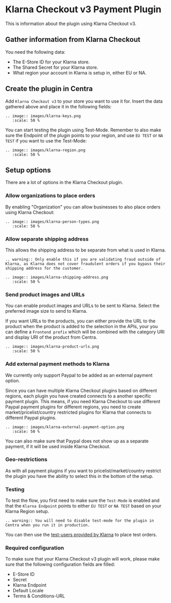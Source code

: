 # Klarna Checkout v3 Payment Plugin

This is information about the plugin using Klarna Checkout v3.

## Gather information from Klarna Checkout

You need the following data:

* The E-Store ID for your Klarna store.
* The Shared Secret for your Klarna store.
* What region your account in Klarna is setup in, either EU or NA.

## Create the plugin in Centra

Add `Klarna Checkout v3` to your store you want to use it for. Insert the data gathered above and place it in the following fields:

```eval_rst
.. image:: images/klarna-keys.png
   :scale: 50 %
```

You can start testing the plugin using Test-Mode. Remember to also make sure the Endpoint of the plugin points to your region, and use `EU TEST` or `NA TEST` if you want to use the Test-Mode:

```eval_rst
.. image:: images/klarna-region.png
   :scale: 50 %
```

## Setup options

There are a lot of options in the Klarna Checkout plugin.

### Allow organizations to place orders

By enabling "Organization" you can allow businesses to also place orders using Klarna Checkout: 

```eval_rst
.. image:: images/klarna-person-types.png
   :scale: 50 %
```

### Allow separate shipping address

This allows the shipping address to be separate from what is used in Klarna.

```eval_rst
.. warning:: Only enable this if you are validating fraud outside of Klarna, as Klarna does not cover fraudulent orders if you bypass their shipping address for the customer.
```

```eval_rst
.. image:: images/klarna-shipping-address.png
   :scale: 50 %
```

### Send product images and URLs

You can enable product images and URLs to be sent to Klarna. Select the preferred image size to send to Klarna.

If you want URLs to the products, you can either provide the URL to the product when the product is added to the selection in the APIs, your you can define a `Frontend prefix` which will be combined with the category URI and display URI of the product from Centra.

```eval_rst
.. image:: images/klarna-product-urls.png
   :scale: 50 %
```

### Add external payment methods to Klarna

We currently only support Paypal to be added as an external payment option.

Since you can have multiple Klarna Checkout plugins based on different regions, each plugin you have created connects to a another specific payment plugin. This means, if you need Klarna Checkout to use different Paypal payment plugins for different regions, you need to create market/pricelist/country restricted plugins for Klarna that connects to different Paypal plugins.

```eval_rst
.. image:: images/klarna-external-payment-option.png
   :scale: 50 %
```

You can also make sure that Paypal does not show up as a separate payment, if it will be used inside Klarna Checkout.

### Geo-restrictions

As with all payment plugins if you want to pricelist/market/country restrict the plugin you have the ability to select this in the bottom of the setup.

### Testing

To test the flow, you first need to make sure the `Test-Mode` is enabled and that the `Klarna Endpoint` points to either `EU TEST` or `NA TEST` based on your Klarna Region setup.

```eval_rst
.. warning:: You will need to disable test-mode for the plugin in Centra when you run it in production.
```

You can then use the [test-users provided by Klarna](https://developers.klarna.com/en/testing/invoice-and-account) to place test orders.


### Required configuration

To make sure that your Klarna Checkout v3 plugin will work, please make sure that the following configuration fields are filled:
- E-Store ID
- Secret 
- Klarna Endpoint
- Default Locale
- Terms & Conditions-URL